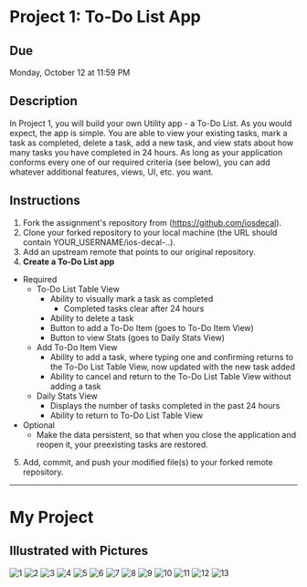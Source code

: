 # Project 1: To-Do List App

## Due
Monday, October 12 at 11:59 PM

## Description
In Project 1, you will build your own Utility app - a To-Do List. As you would expect, the app is simple. You are able to view your existing tasks, mark a task as completed, delete a task, add a new task, and view stats about how many tasks you have completed in 24 hours. As long as your application conforms every one of our required criteria (see below), you can add whatever additional features, views, UI, etc. you want.

## Instructions
1. Fork the assignment's repository from (https://github.com/iosdecal).
2. Clone your forked repository to your local machine (the URL should contain YOUR_USERNAME/ios-decal-..).
3. Add an upstream remote that points to our original repository.
4. **Create a To-Do List app**
  * Required
    * To-Do List Table View
      * Ability to visually mark a task as completed
        * Completed tasks clear after 24 hours
      * Ability to delete a task
      * Button to add a To-Do Item (goes to To-Do Item View)
      * Button to view Stats (goes to Daily Stats View)
    * Add To-Do Item View
      * Ability to add a task, where typing one and confirming returns to the To-Do List Table View, now updated with the new task added
      * Ability to cancel and return to the To-Do List Table View without adding a task
    * Daily Stats View 
      * Displays the number of tasks completed in the past 24 hours
      * Ability to return to To-Do List Table View
  * Optional
    * Make the data persistent, so that when you close the application and reopen it, your preexisting tasks are restored.
5. Add, commit, and push your modified file(s) to your forked remote repository.




------------------------------------------------------------------------------------


# My Project

## Illustrated with Pictures

![1](/images/1.png?raw=true])
![2](/images/2.png?raw=true])
![3](/images/3.png?raw=true])
![4](/images/4.png?raw=true])
![5](/images/5.png?raw=true])
![6](/images/6.png?raw=true])
![7](/images/7.png?raw=true])
![8](/images/8.png?raw=true])
![9](/images/9.png?raw=true])
![10](/images/10.png?raw=true])
![11](/images/11.png?raw=true])
![12](/images/12.png?raw=true])
![13](/images/13.png?raw=true])


